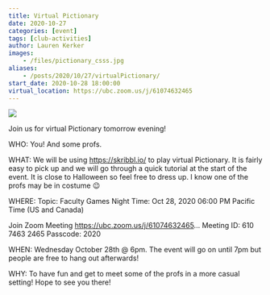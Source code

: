 ```yaml
---
title: Virtual Pictionary
date: 2020-10-27
categories: [event]
tags: [club-activities]
author: Lauren Kerker
images:
    - /files/pictionary_csss.jpg
aliases:
    - /posts/2020/10/27/virtualPictionary/
start_date: 2020-10-28 18:00:00
virtual_location: https://ubc.zoom.us/j/61074632465
---
```

![](/files/pictionary_csss.jpg)

Join us for virtual Pictionary tomorrow evening!

WHO:
You! And some profs.

WHAT:
We will be using https://skribbl.io/ to play virtual Pictionary. It is fairly easy to pick up and we will go through a quick tutorial at the start of the event.
It is close to Halloween so feel free to dress up. I know one of the profs may be in costume 😉

WHERE:
Topic: Faculty Games Night
Time: Oct 28, 2020 06:00 PM Pacific Time (US and Canada)

Join Zoom Meeting
https://ubc.zoom.us/j/61074632465...
Meeting ID: 610 7463 2465
Passcode: 2020

WHEN:
Wednesday October 28th @ 6pm. The event will go on until 7pm but people are free to hang out afterwards!

WHY:
To have fun and get to meet some of the profs in a more casual setting!
Hope to see you there!
